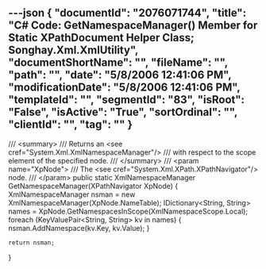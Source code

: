 ---json
{
  "documentId": "2076071744",
  "title": "C# Code: GetNamespaceManager() Member for Static XPathDocument Helper Class; Songhay.Xml.XmlUtility",
  "documentShortName": "",
  "fileName": "",
  "path": "",
  "date": "5/8/2006 12:41:06 PM",
  "modificationDate": "5/8/2006 12:41:06 PM",
  "templateId": "",
  "segmentId": "83",
  "isRoot": "False",
  "isActive": "True",
  "sortOrdinal": "",
  "clientId": "",
  "tag": ""
}
---

/// &lt;summary&gt;
/// Returns an &lt;see cref=&quot;System.Xml.XmlNamespaceManager&quot;/&gt;
/// with respect to the scope element of the specified node.
/// &lt;/summary&gt;
/// &lt;param name=&quot;XpNode&quot;&gt;
/// The &lt;see cref=&quot;System.Xml.XPath.XPathNavigator&quot;/&gt; node.
/// &lt;/param&gt;
public static XmlNamespaceManager GetNamespaceManager(XPathNavigator XpNode)
{
    XmlNamespaceManager nsman = new XmlNamespaceManager(XpNode.NameTable);
    IDictionary&lt;String, String&gt; names = XpNode.GetNamespacesInScope(XmlNamespaceScope.Local);
    foreach (KeyValuePair&lt;String, String&gt; kv in names)
    {
        nsman.AddNamespace(kv.Key, kv.Value);
    }

    return nsman;
}
